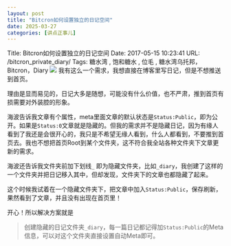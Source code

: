 ```yaml
---
layout: post
title: "Bitcron如何设置独立的日记空间"
date: 2025-03-27
categories: [讲点正事儿]
---
```


Title: Bitcron如何设置独立的日记空间
Date: 2017-05-15 10:23:41
URL: /bitcron_private_diary/
Tags: 糖水湾 , 饱和糖水 , 位毛 , 糖水湾乌托邦，Bitcron，Diary
![](http://img.weimao.me/2019-05-21-031745.png)
我有这么一个需求，我想直接在博客里写日记，但是不想推送到首页。

理由是显而易见的，日记大多是随想，可能没有什么价值，也不严肃，推到首页有损需要对外装腔的形象。

海波告诉我文章有个属性，meta里面文章的默认状态是`Status:Public`，即为公开。如果是`Status:0`文章就是隐藏的。但我的需求并不是隐藏日记，因为有缘人看到了我还是会很开心的，我只是不希望无缘人看到，什么人都看到，不要推到首页去。我也不想把首页Root到某个文件夹，这不符合我全站各种文件夹下文章更新的需求。

海波还告诉我文件夹前加下划线`_` 即为隐藏文件夹，比如`_diary`，我创建了这样的一个文件夹并把日记移入其中，但却发现，文件夹下的文章也都隐藏了起来。

这个时候我试着在一个隐藏文件夹下，把文章中加入`Status:Public`，保存刷新，果然看到了文章，并且没有出现在首页里！

开心！所以解决方案就是
>创建隐藏的日记文件夹`_diary`，每一篇日记都记得加`Status:Public`的Meta信息，可以对这个文件夹直接设置自动Meta即可。
